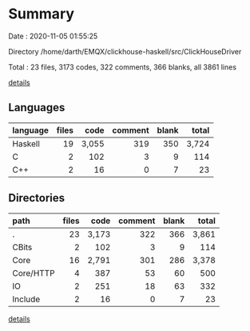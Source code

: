 # Summary

Date : 2020-11-05 01:55:25

Directory /home/darth/EMQX/clickhouse-haskell/src/ClickHouseDriver

Total : 23 files,  3173 codes, 322 comments, 366 blanks, all 3861 lines

[details](details.md)

## Languages
| language | files | code | comment | blank | total |
| :--- | ---: | ---: | ---: | ---: | ---: |
| Haskell | 19 | 3,055 | 319 | 350 | 3,724 |
| C | 2 | 102 | 3 | 9 | 114 |
| C++ | 2 | 16 | 0 | 7 | 23 |

## Directories
| path | files | code | comment | blank | total |
| :--- | ---: | ---: | ---: | ---: | ---: |
| . | 23 | 3,173 | 322 | 366 | 3,861 |
| CBits | 2 | 102 | 3 | 9 | 114 |
| Core | 16 | 2,791 | 301 | 286 | 3,378 |
| Core/HTTP | 4 | 387 | 53 | 60 | 500 |
| IO | 2 | 251 | 18 | 63 | 332 |
| Include | 2 | 16 | 0 | 7 | 23 |

[details](details.md)